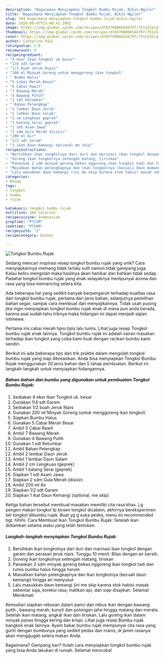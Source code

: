 ```yaml
---
description: "Bagaimana Menyiapkan Tongkol Bumbu Rujak, Bikin Ngiler"
title: "Bagaimana Menyiapkan Tongkol Bumbu Rujak, Bikin Ngiler"
slug: 394-bagaimana-menyiapkan-tongkol-bumbu-rujak-bikin-ngiler
date: 2020-08-07T13:48:41.299Z
image: https://img-global.cpcdn.com/recipes/d78378886b54d797/751x532cq70/tongkol-bumbu-rujak-foto-resep-utama.jpg
thumbnail: https://img-global.cpcdn.com/recipes/d78378886b54d797/751x532cq70/tongkol-bumbu-rujak-foto-resep-utama.jpg
cover: https://img-global.cpcdn.com/recipes/d78378886b54d797/751x532cq70/tongkol-bumbu-rujak-foto-resep-utama.jpg
author: Catherine Paul
ratingvalue: 3.8
reviewcount: 4
recipeingredient:
- "4 ekor Ikan Tongkol uk besar"
- "1/4 sdt Garam"
- "1/2 buah Jeruk Nipis"
- "200 ml Minyak Goreng untuk menggoreng ikan tongkol"
- " Bumbu Halus"
- "5 Cabai Merah Besar"
- "5 Cabai Rawit"
- "7 Bawang Merah"
- "4 Bawang Putih"
- "1 sdt Ketumbar"
- " Bahan Pelengkap"
- "2 lembar Daun Jeruk"
- "1 lembar Daun Salam"
- "2 cm Lengkuas geprek"
- "1 batang Serai geprek"
- "1 sdt Asam Jawa"
- "2 sdm Gula Merah disisir"
- "200 ml Air"
- "1/2 sdt Garam"
- "1 ikat Daun Kemangi optional me skip"
recipeinstructions:
- "Bersihkan ikan tongkolnya dari duri dan marinasi ikan tongkol dengan garam dan perasan jeruk nipis. Tunggu 10 menit. Bilas dengan air bersih."
- "Goreng ikan tongkolnya setengah matang, tiriskan"
- "Panaskan 2 sdm minyak goreng bekas nggoreng ikan tongkol tadi dan tumis bumbu halus hingga harum"
- "Masukkan bahan pelengkapnya dan ikan tongkolnya (kecuali daun kemangi) hingga air menyusut"
- "Lalu masukkan daun kemangi (ini me skip karena stok habis) masak sebentar saja, koreksi rasa, matikan api, dan siap disajikan. Selamat Menikmati"
categories:
- Resep
tags:
- tongkol
- bumbu
- rujak

katakunci: tongkol bumbu rujak 
nutrition: 269 calories
recipecuisine: Indonesian
preptime: "PT23M"
cooktime: "PT56M"
recipeyield: "1"
recipecategory: Dinner

---
```



![Tongkol Bumbu Rujak](https://img-global.cpcdn.com/recipes/d78378886b54d797/751x532cq70/tongkol-bumbu-rujak-foto-resep-utama.jpg)

Sedang mencari inspirasi resep tongkol bumbu rujak yang unik? Cara menyiapkannya memang tidak terlalu sulit namun tidak gampang juga. Kalau keliru mengolah maka hasilnya akan hambar dan bahkan tidak sedap. Padahal tongkol bumbu rujak yang enak selayaknya mempunyai aroma dan rasa yang bisa memancing selera kita.

Ada beberapa hal yang sedikit banyak berpengaruh terhadap kualitas rasa dari tongkol bumbu rujak, pertama dari jenis bahan, selanjutnya pemilihan bahan segar, sampai cara membuat dan menyajikannya. Tidak usah pusing jika ingin menyiapkan tongkol bumbu rujak enak di mana pun anda berada, karena asal sudah tahu triknya maka hidangan ini dapat menjadi sajian istimewa.

Pertama iris cabai merah tipis-tipis lalu tumis. Lihat juga resep Tongkol bumbu rujak enak lainnya. Tongkol bumbu rujak ini adalah vairan masakan terhadap ikan tongkol yang coba kami buat dengan racikan bumbu kami sendiri.


Berikut ini ada beberapa tips dan trik praktis dalam mengolah tongkol bumbu rujak yang siap dikreasikan. Anda bisa menyiapkan Tongkol Bumbu Rujak menggunakan 20 jenis bahan dan 5 tahap pembuatan. Berikut ini langkah-langkah untuk menyiapkan hidangannya.

<!--inarticleads1-->

##### Bahan-bahan dan bumbu yang digunakan untuk pembuatan Tongkol Bumbu Rujak:

1. Sediakan 4 ekor Ikan Tongkol uk. besar
1. Gunakan 1/4 sdt Garam
1. Sediakan 1/2 buah Jeruk Nipis
1. Gunakan 200 ml Minyak Goreng (untuk menggoreng ikan tongkol)
1. Siapkan  Bumbu Halus
1. Gunakan 5 Cabai Merah Besar
1. Ambil 5 Cabai Rawit
1. Ambil 7 Bawang Merah
1. Gunakan 4 Bawang Putih
1. Gunakan 1 sdt Ketumbar
1. Ambil  Bahan Pelengkap
1. Ambil 2 lembar Daun Jeruk
1. Ambil 1 lembar Daun Salam
1. Ambil 2 cm Lengkuas (geprek)
1. Ambil 1 batang Serai (geprek)
1. Siapkan 1 sdt Asam Jawa
1. Siapkan 2 sdm Gula Merah (disisir)
1. Ambil 200 ml Air
1. Siapkan 1/2 sdt Garam
1. Siapkan 1 ikat Daun Kemangi (optional, me skip)


Ketiga bahan tersebut membuat masakan memiliki cita rasa khas. Lg pengen makan tongkol tp bosen tongkol dicabein, akhirnya bereksperimen lah tongkol dibumbu rujak. Buat yg g suka pedes, menu ini recommended bgt. hihihi. Cara Membuat Ikan Tongkol Bumbu Rujak: Setelah ikan didiamkan selama waku yang telah tentukan. 

<!--inarticleads2-->

##### Langkah-langkah menyiapkan Tongkol Bumbu Rujak:

1. Bersihkan ikan tongkolnya dari duri dan marinasi ikan tongkol dengan garam dan perasan jeruk nipis. Tunggu 10 menit. Bilas dengan air bersih.
1. Goreng ikan tongkolnya setengah matang, tiriskan
1. Panaskan 2 sdm minyak goreng bekas nggoreng ikan tongkol tadi dan tumis bumbu halus hingga harum
1. Masukkan bahan pelengkapnya dan ikan tongkolnya (kecuali daun kemangi) hingga air menyusut
1. Lalu masukkan daun kemangi (ini me skip karena stok habis) masak sebentar saja, koreksi rasa, matikan api, dan siap disajikan. Selamat Menikmati


Kemudian siapkan rebusan dalam panci dan rebus ikan dengan bawang putih , bawang merah, kunyit dan potongan jahe hingga matang dan merata. Setelah ikan matang, angkat ikan dan tiriskan. Lalu goreng ikan dalam minyak panas hingga kering dan krispi. Lihat juga resep Bumbu rujak bangkok enak lainnya. Ayam bakar bumbu rujak mempunyai cita rasa yang gurih dengan bumbunya yang sedikit pedas dan manis, di jamin rasanya akan menggugah selera makan Anda. 

Bagaimana? Gampang kan? Itulah cara menyiapkan tongkol bumbu rujak yang bisa Anda lakukan di rumah. Selamat mencoba!
